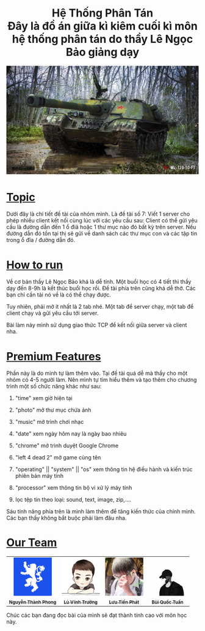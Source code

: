 <h1 align="center">Hệ Thống Phân Tán<br/>
   Đây là đồ án giữa kì kiêm cuối kì môn hệ thống phân tán do thầy Lê Ngọc Bảo giảng dạy
</h1>

<p align="center">
    <img src="./avatar/wallpaper.jpg" width="1280" />
</p>


# [**Topic**](#)

Dưới đây là chi tiết đề tài của nhóm mình. Là đề tài số 7:
Viết 1 server cho phép nhiều client kết nối cùng lúc với các yêu cầu sau:
Client có thể gửi yêu cầu là đường dẫn đến  1 ổ điã hoặc 1 thư mục nào đó bất kỳ trên server. Nếu đường dẫn đó tồn tại thị sẽ gửi về danh sách các thư mục con và các tập tin trong ổ đĩa / đường dẫn đó.

# [**How to run**](#)

Về cơ bản thầy Lê Ngọc Bảo khá là dễ tính. Một buổi học có 4 tiết thì thầy dạy đến 8-9h là kết thúc buổi học rồi. Đề tài phía trên cũng khá dễ thở. Các bạn chỉ cần tải nó về là có thể chạy được.

Tuy nhiên, phải mở ít nhất là 2 tab nhé. Một tab để server chạy, một tab để client chạy và gửi yêu cầu tới server.

Bài làm này mình sử dụng giao thức TCP để kết nối giữa server và client nha.

# [**Premium Features**](#)

Phần này là do mình tự làm thêm vào. Tại đề tài quá dễ mà thầy cho một nhóm có 4-5 người làm. Nên mình tự tìm hiểu thêm và tạo thêm cho chương trình một số chức năng khác như sau:

1. "time" xem giờ hiện tại

2. "photo" mở thư mục chứa ảnh

3. "music" mở trình chơi nhạc

4. "date" xem ngày hôm nay là ngày bao nhiêu

5. "chrome" mở trình duyệt Google Chrome

6. "left 4 dead 2" mở game cùng tên

7. "operating" || "system" || "os" xem thông tin hệ điều hành và kiến trúc phiên bản máy tính

8. "processor" xem thông tin bộ vi xử lý máy tính

9. lọc tệp tin theo loại: sound, text, image, zip,....

Sáu tính năng phía trên là mình làm thêm để tăng kiến thức của chính mình. Các bạn thấy không bắt buộc phải làm đâu nha.
# [**Our Team**](#)
 <table>
    <tr>
        <td align="center">
        <a href="https://github.com/Phong-Kaster">
            <img src="./avatar/Blue.jpg" width="100px;" alt="Phong"/>
            <br />
            <sub><b>Nguyễn Thành Phong</b></sub>
        </a>
    </td>
        <td align="center">
        <a href="https://github.com/truong-lv">
            <img src="./avatar/Truong.jpg" width="100px;" alt="Truong"/>
            <br />
            <sub><b>Lù Vĩnh Trường</b></sub>
        </a>
    </td>
    <td align="center">
        <a href="https://github.com/LuuTienPhat">
            <img src="./avatar/Phat.jpg" width="100px;" alt="Phat"/>
            <br />
            <sub><b>Lưu Tiến Phát</b></sub>
        </a>
    </td>
      <td align="center">
        <a href="https://github.com/tuanbuinov09">
            <img src="./avatar/Tuan.jpg" width="100px;" alt="Tuan"/>
            <br />
            <sub><b>Bùi Quốc Tuấn</b></sub>
        </a>
    </td>
    </tr>
</table>

Chúc các bạn đang đọc bài của mình sẽ đạt thành tính cao với môn học này.

